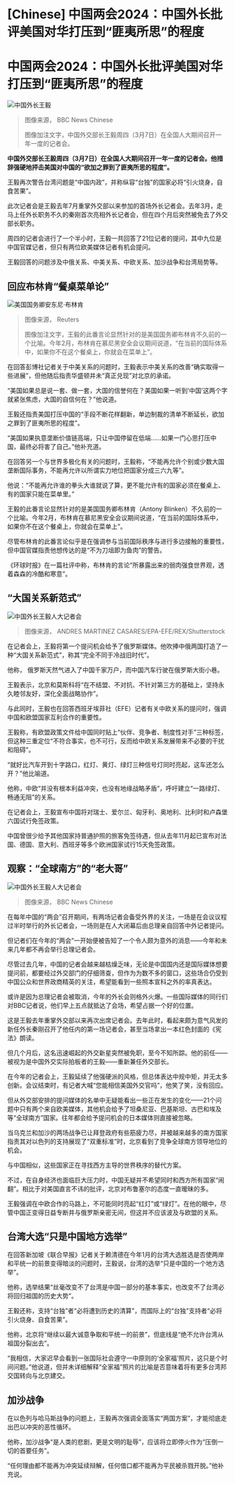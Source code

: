 # [Chinese] 中国两会2024：中国外长批评美国对华打压到“匪夷所思”的程度

#  中国两会2024：中国外长批评美国对华打压到“匪夷所思”的程度


![中国外长王毅](_132856932_wangyi_bbc.jpg)

> 图像来源，  BBC News Chinese
>
> 图像加注文字，中国外交部长王毅周四（3月7日）在全国人大期间召开一年一度的记者会。

**中国外交部长王毅周四（3月7日）在全国人大期间召开一年一度的记者会。他措辞强硬地抨击美国对中国的“欲加之罪到了匪夷所思的程度”。**

王毅再次警告台湾问题是“中国内政”，并称纵容“台独”的国家必将“引火烧身，自食苦果”。

此次记者会是王毅去年7月重掌外交部以来参加的首场外长记者会。去年3月，走马上任外长职务不久的秦刚首次亮相外长记者会，但在四个月后突然被免去了外交部长职务。

周四的记者会进行了一个半小时，王毅一共回答了21位记者的提问，其中九位是中国官媒记者，但只有两位欧美媒体记者有机会提问。

王毅回答的问题涉及中俄关系、中美关系、中欧关系、加沙战争和台湾局势等。

##  回应布林肯“餐桌菜单论”

![美国国务卿安东尼·布林肯](_132857800_antonyblinken.jpg)

> 图像来源，  Reuters
>
> 图像加注文字，王毅的此番言论显然针对的是美国国务卿布林肯不久前的一个比喻。今年2月，布林肯在慕尼黑安全会议期间说道，“在当前的国际体系中，如果你不在这个餐桌上，你就会在菜单上”。

在回答彭博社记者关于中美关系的问题时，王毅表示中美关系的改善“确实取得一些进展”，但他随后指责华盛顿并未“真正兑现”对北京的承诺。

“美国如果总是说一套、做一套，大国的信誉何在？美国如果一听到‘中国’这两个字就紧张焦虑，大国的自信何在？”他说道。

王毅还指责美国打压中国的“手段不断花样翻新，单边制裁的清单不断延长，欲加之罪到了匪夷所思的程度”。

“美国如果执意垄断价值链高端，只让中国停留在低端……如果一门心思打压中国，最终必将害了自己。”他补充道。

在回答另一个与世界多极化有关的问题时，王毅称，“不能再允许个别或少数大国垄断国际事务，不能再允许以所谓实力地位把国家分成三六九等”。


他说：“不能再允许谁的拳头大谁就说了算，更不能允许有的国家必须在餐桌上、有的国家只能在菜单里。”

王毅的此番言论显然针对的是美国国务卿布林肯（Antony Blinken）不久前的一个比喻。今年2月，布林肯在慕尼黑安全会议期间说道，“在当前的国际体系中，如果你不在这个餐桌上，你就会在菜单上”。

尽管布林肯的此番言论似乎是在强调参与当前国际秩序与进行多边接触的重要性，但中国官媒指责他想传达的是“不为刀俎即为鱼肉”的警告。

《环球时报》在一篇社评中称，布林肯的言论“所暴露出来的弱肉强食世界观，透着森森的冷酷和寒意”。

##  “大国关系新范式”

![中国外长王毅人大记者会](_132857798_wangyi_epa.jpg)

> 图像来源，  ANDRES MARTINEZ CASARES/EPA-EFE/REX/Shutterstock

在记者会上，王毅将第一个提问机会给予了俄罗斯媒体。他吹捧中俄两国打造了一种“大国关系新范式”，称其“完全不同于冷战旧时代”。

他称， 俄罗斯天然气进入了中国千家万户，而中国汽车行驶在俄罗斯大街小巷。

王毅表示，北京和莫斯科将“在不结盟、不对抗、不针对第三方的基础上，坚持永久睦邻友好，深化全面战略协作”。

与此同时，王毅也在回答西班牙埃菲社（EFE）记者有关中欧关系的提问时，强调中国和欧盟国家互利合作的重要性。

王毅称，有欧盟政策文件给中国同时贴上“伙伴、竞争者、制度性对手”三种标签，但这种三重定位“不符合事实，也不可行，反而给中欧关系发展带来不必要的干扰和阻碍”。

“就好比汽车开到十字路口，红灯、黄灯、绿灯三种信号灯同时亮起，这车还怎么开？”他比喻道。

他称，中欧“并没有根本利益冲突，也没有地缘战略矛盾”，呼吁建立“一路绿灯、畅通无阻”的关系。

在记者会上，王毅宣布中国将对瑞士、爱尔兰、匈牙利、奥地利、比利时和卢森堡六国试行免签政策。

中国曾很少给予其他国家持普通护照的旅客免签待遇，但从去年11月起已宣布对法国、德国、意大利、西班牙等多个欧洲国家试行15天免签政策。

##  观察：“全球南方”的“老大哥”

![中国外长王毅人大记者会](_132856934_dsc00520.jpg)

> 图像来源，  BBC News Chinese

在每年中国的“两会”召开期间，有两场记者会备受外界的关注，一场是在会议议程过半时举行的外长记者会，一场则是在人大闭幕后由总理亲自回答中外记者提问。

但记者们在今年的“两会”一开始便被告知了一个令人颇为意外的消息——今年和未来几年都不再会举行总理记者会。

尽管过去几年，中国的记者会越来越枯燥乏味，无论是中国国内还是国际媒体想要提问前，都要经过外交部门的仔细筛查，但作为为数不多的窗口，这些场合仍受到中国公众和世界政商精英的关注，希望能看到一些照本宣科之外的率真表达。

或许是因为总理记者会被取消，今年的外长会则格外火爆。一些国际媒体的同行们对BBC记者说，他们早上五点就抵达了会场，希望占据一个好的位置。

这是王毅去年重掌外交部以来再次出席记者会。去年此时，看起来颇为意气风发的新任外长秦刚召开了他任内的第一场记者会，甚至当场拿出一本红色封面的《宪法》朗读。

但几个月后，这名迅速崛起的外交新星突然被免职，至今不知所踪。他的前任——被视为是中国外交实际拍板者的王毅——重新兼任外交部长。

在今年的记者会上，王毅延续了他强硬派的风格，但总体表达中规中矩，并无太多创新。会议结束时，有记者大喊“您能相信美国外交官吗”，他笑了笑，没有回应。

但从外交部安排的提问媒体的名单中无疑能看出一些正在发生的变化——21个问题中只有两个来自欧美媒体，其他机会给予了坦桑尼亚、巴基斯坦、古巴和埃及等“全球南方”国家。往年都会给予提问机会的日本媒体则直接被忽略。

当乌克兰和加沙的两场战争已让拜登政府有些筋疲力尽，并被越来越多的南方国家指责其对以色列的支持展现了“双重标准”时，北京看到了竞争全球南方领导地位的机会。

与中国相似，这些国家正在寻找西方主导的世界秩序的替代方案。

不过，在自身经济也面临巨大压力时，中国无疑并不希望同时和西方所有国家“闹翻”。相比于对美国直言不讳的批评，北京对布鲁塞尔的态度一直暧昧的多。

王毅强调在中欧合作的马路上，不可能同时亮起“红灯”或“绿灯”。在他的眼中，尽管中国正变得日益专断并与俄罗斯亲密无间，但这并不应该波及与欧盟的关系。

##  台湾大选“只是中国地方选举”

在回答新加坡《联合早报》记者关于赖清德在今年1月的台湾大选胜选是否使两岸和平统一的前景变得暗淡的问题时，王毅说，台湾的选举“只是中国的一个地方选举”。

他称，选举结果“丝毫改变不了台湾是中国一部分的基本事实，也改变不了台湾必将回归祖国的历史大势”。

王毅还称，支持“台独”者“必将遭到历史的清算”，而国际上的“台独”支持者“必将引火烧身、自食苦果”。

他称，北京将“继续以最大诚意争取和平统一的前景”，但底线是“绝不允许台湾从祖国分裂出去”。

“我相信，大家迟早会看到一张国际社会遵守一中原则的‘全家福’照片，这只是个时间问题。”他说道，但并未详细解释“全家福”照片的比喻是否意味着将有更多台湾邦交国转向与北京建交。

##  加沙战争

在以色列与哈马斯战争的问题上，王毅再次强调全面落实“两国方案”，才能彻底走出巴以冲突的恶性循环。

他称，加沙战争“是人类的悲剧，更是文明的耻辱”，应该将立即停火作为“压倒一切的首要任务”。

“任何理由都不能再为冲突延续辩解，任何借口都不能再为平民被杀戮开脱。”他补充说。


